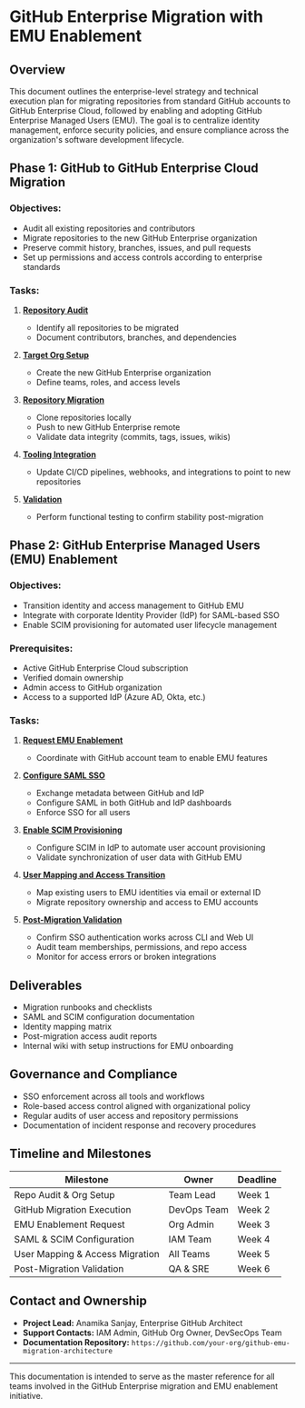 # GitHub Enterprise Migration with EMU Enablement

## Overview
This document outlines the enterprise-level strategy and technical execution plan for migrating repositories from standard GitHub accounts to GitHub Enterprise Cloud, followed by enabling and adopting GitHub Enterprise Managed Users (EMU). The goal is to centralize identity management, enforce security policies, and ensure compliance across the organization's software development lifecycle.

## Phase 1: GitHub to GitHub Enterprise Cloud Migration

### Objectives:
- Audit all existing repositories and contributors
- Migrate repositories to the new GitHub Enterprise organization
- Preserve commit history, branches, issues, and pull requests
- Set up permissions and access controls according to enterprise standards

### Tasks:
1. [**Repository Audit**](./docs/tasks/repository_audit.md)
   - Identify all repositories to be migrated
   - Document contributors, branches, and dependencies

2. [**Target Org Setup**](./docs/tasks/target_org_setup.md)
   - Create the new GitHub Enterprise organization
   - Define teams, roles, and access levels

3. [**Repository Migration**](./docs/tasks/repository_migration.md)
   - Clone repositories locally
   - Push to new GitHub Enterprise remote
   - Validate data integrity (commits, tags, issues, wikis)

4. [**Tooling Integration**](./doc/tasks/tooling_integration.md)
   - Update CI/CD pipelines, webhooks, and integrations to point to new repositories

5. [**Validation**](./docs/tasks/validation.md)
   - Perform functional testing to confirm stability post-migration

## Phase 2: GitHub Enterprise Managed Users (EMU) Enablement

### Objectives:
- Transition identity and access management to GitHub EMU
- Integrate with corporate Identity Provider (IdP) for SAML-based SSO
- Enable SCIM provisioning for automated user lifecycle management

### Prerequisites:
- Active GitHub Enterprise Cloud subscription
- Verified domain ownership
- Admin access to GitHub organization
- Access to a supported IdP (Azure AD, Okta, etc.)

### Tasks:
1. [**Request EMU Enablement**](./docs/tasks/request_emu_enablement.md)
   - Coordinate with GitHub account team to enable EMU features

2. [**Configure SAML SSO**](./docs/tasks/configure_saml_sso.md)
   - Exchange metadata between GitHub and IdP
   - Configure SAML in both GitHub and IdP dashboards
   - Enforce SSO for all users

3. [**Enable SCIM Provisioning**](./docs/tasks/enable_scim_provisioning.md)
   - Configure SCIM in IdP to automate user account provisioning
   - Validate synchronization of user data with GitHub EMU

4. [**User Mapping and Access Transition**](./docs/tasks/user_mapping_and_access.md)
   - Map existing users to EMU identities via email or external ID
   - Migrate repository ownership and access to EMU accounts

5. [**Post-Migration Validation**](./docs/tasks/post_migration_validation.md)
   - Confirm SSO authentication works across CLI and Web UI
   - Audit team memberships, permissions, and repo access
   - Monitor for access errors or broken integrations

## Deliverables
- Migration runbooks and checklists
- SAML and SCIM configuration documentation
- Identity mapping matrix
- Post-migration access audit reports
- Internal wiki with setup instructions for EMU onboarding

## Governance and Compliance
- SSO enforcement across all tools and workflows
- Role-based access control aligned with organizational policy
- Regular audits of user access and repository permissions
- Documentation of incident response and recovery procedures

## Timeline and Milestones
| Milestone                         | Owner         | Deadline       |
|----------------------------------|---------------|----------------|
| Repo Audit & Org Setup           | Team Lead     | Week 1         |
| GitHub Migration Execution       | DevOps Team   | Week 2         |
| EMU Enablement Request           | Org Admin     | Week 3         |
| SAML & SCIM Configuration        | IAM Team      | Week 4         |
| User Mapping & Access Migration  | All Teams     | Week 5         |
| Post-Migration Validation        | QA & SRE      | Week 6         |

## Contact and Ownership
- **Project Lead:** Anamika Sanjay, Enterprise GitHub Architect
- **Support Contacts:** IAM Admin, GitHub Org Owner, DevSecOps Team
- **Documentation Repository:** `https://github.com/your-org/github-emu-migration-architecture`

---

This documentation is intended to serve as the master reference for all teams involved in the GitHub Enterprise migration and EMU enablement initiative.

